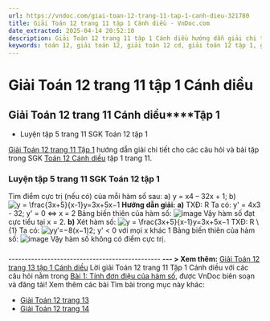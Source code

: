 ```yaml
---
url: https://vndoc.com/giai-toan-12-trang-11-tap-1-canh-dieu-321780
title: Giải Toán 12 trang 11 tập 1 Cánh diều - VnDoc.com
date_extracted: 2025-04-14 20:52:10
description: Giải Toán 12 trang 11 tập 1 Cánh diều hướng dẫn giải chi tiết các câu hỏi và bài tập trong SGK Toán 12 Cánh diều tập 1.
keywords: toán 12, giải toán 12, giải toán 12 cd, giải toán 12 tập 1, giải toán 12 Cánh diều, toán 12 Cánh diều tập 1, toán 12 Cánh diều, Toán 12 Cánh diều Bài 1, giải Toán 12 Cánh diều Bài 1, Toán 12 Cánh diều bài 1 Tính đơn điệu của hàm số, Tính đơn điệu của hàm số, toán 12 cd bài 1, giải toán 12 trang 5, giải toán 12 trang 6, giải toán 12 trang 7, giải toán 12 trang 8, giải toán 12 trang 9, giải toán 12 trang 10, giải toán 12 trang 11, giải toán 12 trang 13, giải toán 12 trang 14
---
```


# Giải Toán 12 trang 11 tập 1 Cánh diều
## **Giải Toán 12 trang 11 Cánh diều****Tập 1**
  * Luyện tập 5 trang 11 SGK Toán 12 tập 1

[Giải Toán 12 trang 11 Tập 1](<https://vndoc.com/giai-toan-12-trang-11-tap-1-canh-dieu-321780>) hướng dẫn giải chi tiết cho các câu hỏi và bài tập trong SGK [Toán 12 Cánh diều](<https://vndoc.com/toan-12-canh-dieu>) tập 1 trang 11.
### Luyện tập 5 trang 11 SGK Toán 12 tập 1
Tìm điểm cực trị \(nếu có\) của mỗi hàm số sau:
a\) y = x4 – 32x + 1;
b\) ![y = \\frac{3x+5}{x-1}](https://i.vdoc.vn/data/image/blank.png)y=3x+5x−1
**Hướng dẫn giải:**
**a\)** TXĐ: R
Ta có: y' = 4x3 \- 32;
y' = 0 ⇔ x = 2
Bảng biến thiên của hàm số:
![image](https://i.vdoc.vn/data/image/2024/06/10/638527669863560863.png)
Vậy hàm số đạt cực tiểu tại x = 2.
**b\)** Xét hàm số: ![y = \\frac{3x+5}{x-1}](https://i.vdoc.vn/data/image/blank.png)y=3x+5x−1
TXĐ: R \ \{1\}
Ta có: ![y](https://i.vdoc.vn/data/image/blank.png)y′=−8\(x−1\)2;
y' < 0 với mọi x khác 1
Bảng biến thiên của hàm số:
![image](https://i.vdoc.vn/data/image/2024/06/10/638527673696547022.png)
Vậy hàm số không có điểm cực trị.
### 
### 
### 
\-----------------------------------------------
**\--- > Xem thêm:** [Giải Toán 12 trang 13 tập 1 Cánh diều](<https://vndoc.com/giai-toan-12-trang-13-tap-1-canh-dieu-321783>)
Lời giải Toán 12 trang 11 Tập 1 Cánh diều với các câu hỏi nằm trong [Bài 1: Tính đơn điệu của hàm số](<https://vndoc.com/toan-12-canh-dieu-bai-1-tinh-don-dieu-cua-ham-so-320535>), được VnDoc biên soạn và đăng tải\!
Xem thêm các bài Tìm bài trong mục này khác:
  * [Giải Toán 12 trang 13](</giai-toan-12-trang-13-tap-1-canh-dieu-321783>)
  * [Giải Toán 12 trang 14](</giai-toan-12-trang-14-tap-1-canh-dieu-321786>)

